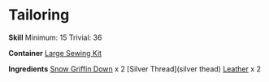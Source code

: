 <!-- TITLE: Griffin Down Shoulderpads -->
<!-- SUBTITLE: Tough leather shoulderpads lined with griffin down -->

# Tailoring
**Skill**
Minimum: 15
Trivial: 36

**Container**
[Large Sewing Kit](large-sewing-kit)

**Ingredients**
[Snow Griffin Down](snow-griffin-down) x 2
[Silver Thread](silver thead)
[Leather](leather) x 2
